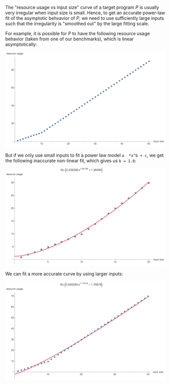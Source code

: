 The "resource usage vs input size" curve of a target program *P* is usually very irregular when input size is small. Hence, to get an accurate power-law fit of the asymptotic behvavior of *P*, we need to use sufficiently large inputs such that the irregularity is "smoothed out" by the large fitting scale.

 For example, it is possible for *P* to have the following resource usage behavior (taken from one of our benchmarks), which is linear asymptotically:

<img width="600" src="images/ReLu.png">

But if we only use small inputs to fit a power law model `a  *x^b + c`, we get the following inaccurate non-linear fit, which gives us `b = 1.6`:

<img width="600" src="images/ReLuFit-small.png">

We can fit a more accurate curve by using larger inputs:

<img width="600" src="images/ReLuFit-large.png">
